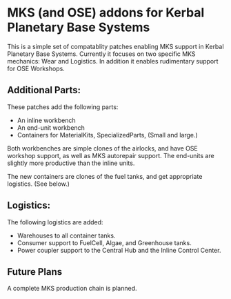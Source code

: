 # MKS (and OSE) addons for Kerbal Planetary Base Systems

This is a simple set of compatablity patches enabling MKS support in Kerbal Planetary Base Systems.  Currently it focuses on two specific MKS mechanics: Wear and Logistics.  In addition it enables rudimentary support for OSE Workshops.

## Additional Parts:

These patches add the following parts:

- An inline workbench
- An end-unit workbench
- Containers for MaterialKits, SpecializedParts,  (Small and large.)

Both workbenches are simple clones of the airlocks, and have OSE workshop support, as well as MKS autorepair support.  The end-units are slightly more productive than the inline units.

The new containers are clones of the fuel tanks, and get appropriate logistics.  (See below.)

## Logistics:

The following logistics are added:

- Warehouses to all container tanks.
- Consumer support to FuelCell, Algae, and Greenhouse tanks.
- Power coupler support to the Central Hub and the Inline Control Center.

## Future Plans

A complete MKS production chain is planned.
